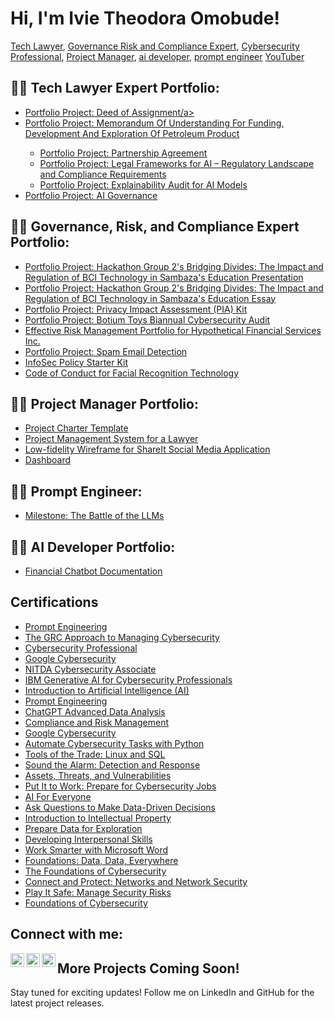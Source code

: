 <!DOCTYPE html>
<html lang="en">
<head>
<meta charset="UTF-8">
<meta name="viewport" content="width=device-width, initial-scale=1.0">
<title>Ivie Theodora Omobude</title>
</head>
<body>

<h1>Hi, I'm Ivie Theodora Omobude!</h1>
<p><a href="https://github.com/the-dora">Tech Lawyer</a>, <a href="https://www.linkedin.com/in/ivie-theodora-omobude-90940b234">Governance Risk and Compliance Expert</a>, <a href="https://www.linkedin.com/in/ivie-theodora-omobude-90940b234">Cybersecurity Professional</a>, <a href="https://www.linkedin.com/in/ivie-theodora-omobude-90940b234">Project Manager</a>, <a href="https://www.linkedin.com/in/ivie-theodora-omobude-90940b234"> ai developer</a>, <a href="https://www.linkedin.com/in/ivie-theodora-omobude-90940b234"> prompt engineer</a> <a href="https://www.youtube.com/@ivieomobude9016">YouTuber</a></p>

<h2>👨‍💻 Tech Lawyer Expert Portfolio:</h2>
<ul>
   
   <li><a href="https://docs.google.com/document/d/1ljE48yASB1xkC6_aBrtiuxaSe48azS5V/edit?usp=sharing&ouid=117722228861705700809&rtpof=true&sd=true">Portfolio Project: Deed of Assignment/a></li>
   
   <li><a href="https://docs.google.com/document/d/1I765Cvs2ZmrB3PUFnRqR7FJc4NRmcYOmQmwEuvTq4tY/edit?usp=sharing">Portfolio Project: Memorandum Of Understanding For Funding, Development And Exploration Of Petroleum Product</a></li>

  <ul>
    <li>
        <a href="https://docs.google.com/document/d/1G8mwdDzac2H7mm1NQcRCCdTnP-UzA97JlUE5CfNSa2w/edit?usp=sharing" target="_blank" rel="noopener noreferrer">
            Portfolio Project: Partnership Agreement
        </a>
    </li>
    <li>
        <a href="https://docs.google.com/presentation/d/1Kh6j3EskRoAEqqU7toBt5L203Ypqmkhx_lMnJR6bRSs/edit?usp=sharing" target="_blank" rel="noopener noreferrer">
            Portfolio Project: Legal Frameworks for AI – Regulatory Landscape and Compliance Requirements
        </a>
    </li>
    <li>
        <a href="https://docs.google.com/document/d/16o5nHrH5Cf0Z-_2D21FOS64Ar-6dzDV8t_YnG6u4ybY/edit?usp=sharing" target="_blank" rel="noopener noreferrer">
            Portfolio Project: Explainability Audit for AI Models
        </a>
    </li>
</ul>


    
   <li><a href="https://docs.google.com/presentation/d/1P84KULwrncTj9XyymfMr6PH8mnKs_vR1dE4JMKT9Ogg/edit?usp=sharing">Portfolio Project: AI Governance</a></li>
</ul>


<h2>👨‍💻 Governance, Risk, and Compliance Expert Portfolio:</h2>
<ul>
    <li><a href="https://docs.google.com/presentation/d/1y3P37BXPDCsHAH0YlRjB1-iu8GGYfniVidHmASHl8WQ/edit?usp=sharing">Portfolio Project: Hackathon Group 2's Bridging Divides: The Impact and Regulation of BCI Technology in Sambaza's Education Presentation</a></li>
    <li><a href="https://docs.google.com/document/d/1W5ZoJxxstgeZd-MGtbS8UxoRaptuC3Z-DxfZuRvIdt8/edit?usp=sharing">Portfolio Project: Hackathon Group 2's Bridging Divides: The Impact and Regulation of BCI Technology in Sambaza's Education Essay</a></li>
    <li><a href="https://docs.google.com/document/d/1ol5sjavzsFXym6bLnGB-VDwiSD-gXV6sGAs8pqOPaM8/edit?usp=sharing">Portfolio Project: Privacy Impact Assessment (PIA) Kit</a></li>
    <li><a href="https://docs.google.com/document/d/1tE6-YoEW0AZhht_cBRSXBX7hNv1WGuZCFK52h2V61VI/edit?usp=sharing">Portfolio Project: Botium Toys Biannual Cybersecurity Audit</a></li>
    <li><a href="https://docs.google.com/document/d/175rTaWm_cQ-TL7sfjOlPOIZjG3iDl05rTNb4Igpoi1Y/edit?usp=sharing">Effective Risk Management Portfolio for Hypothetical Financial Services Inc.</a></li>
    <li><a href="https://docs.google.com/document/d/1PltMctfRQYCN91CUf3NlCpdOZsoigcYJ5gZldaDmQBc/edit?usp=sharing">Portfolio Project: Spam Email Detection</a></li>
    <li><a href="https://docs.google.com/document/d/1Iw6BuxkCGOgCoIGytE43m44e22y-zdyQH91fZ2HgIp8/edit?usp=sharing">InfoSec Policy Starter Kit</a></li>
    <li><a href="https://docs.google.com/document/d/1Cmsp8_xhMcpBbnLgX5mWFyPMgDcN_-jzZtS1tKJDVl4/edit?usp=sharing">Code of Conduct for Facial Recognition Technology</a></li>
</ul>

<h2>👨‍💻 Project Manager Portfolio:</h2>
<ul>
   <li><a href="https://docs.google.com/document/d/1eKwchj5p80iHcyHmjpGkHuIi7Lj1dB7RN8d9tlK-sgI/edit?usp=sharing">Project Charter Template</a></li>
   <li><a href="https://noble-patient-84c.notion.site/LegisPraxis-Agenda-46aa11e8ff214dbbb0a5243e7884096a?pvs=4">Project Management System for a Lawyer</a></li>
   <li><a href="https://docs.google.com/document/d/1rGP9Dj9goNyN8bk1Wq5ttetazbTvcyFkJ20j5ykcRNs/edit?usp=sharing">Low-fidelity Wireframe for ShareIt Social Media Application</a></li>
   <li><a href="https://docs.google.com/spreadsheets/d/1BHOB_7-aXPCHOiCbNca_1YjVxlVr3v1XdV8Y86unp18/edit?usp=sharing">Dashboard</a></li>
</ul>


<h2>👨‍💻 Prompt Engineer:</h2>
<ul>
   <li><a href="https://docs.google.com/document/d/1bsYi7-J5bPVC2KEEE7Wsca8JGxCX5QUM2jyJhJVuca4/edit?usp=sharing">Milestone: The Battle of the LLMs</a></li>
</ul>

<h2>👨‍💻 AI Developer Portfolio:</h2>
<ul>
   <li><a href="https://docs.google.com/document/d/1GKdtsALkDk2OHl95H4OUIv7gaR7K45Hotk9HhnnkmiI/edit?usp=sharing">Financial Chatbot Documentation</a></li>
</ul>

<h2>Certifications</h2>
<ul>
   <li><a href="https://coursera.org/verify/specialization/ZSNK63G35EU8">Prompt Engineering</a></li>
<li><a href="https://coursera.org/verify/DYXYA2RJ6DXW">The GRC Approach to Managing Cybersecurity</a></li>
<li><a href="https://coursera.org/verify/professional-cert/SN7FQ3Z2GPSE">Cybersecurity Professional</a></li>
<li><a href="https://coursera.org/verify/professional-cert/SN7FQ3Z2GPSE">Google Cybersecurity</a></li>
<li><a href="https://www.credly.com/badges/a93a5dec-bef2-48e4-b841-9b8f677a2fa8/print">NITDA Cybersecurity Associate</a></li>
<li><a href="https://coursera.org/share/f086f2f2fa563832315314a7e472728b">IBM Generative AI for Cybersecurity Professionals</a></li>
   <li><a href="https://coursera.org/share/b30291e54f7e7372a2a72da92480b86c">Introduction to Artificial Intelligence (AI)</a></li>
   <li><a href="https://coursera.org/share/c26914512059a3d71f668b975584d797">Prompt Engineering</a></li>
   <li><a href="https://coursera.org/share/76603e08f469d7b33efd1c5f6101302b">ChatGPT Advanced Data Analysis</a></li>
   <li><a href="https://coursera.org/share/3a8e93d7ca251b92947a23d318283dad">Compliance and Risk Management</a></li>
   <li><a href="https://www.coursera.org/account/accomplishments/professional-cert/SN7FQ3Z2GPSE">Google Cybersecurity</a></li>
   <li><a href="https://www.coursera.org/account/accomplishments/verify/9FU7FEZDUZHL">Automate Cybersecurity Tasks with Python</a></li>
   <li><a href="https://www.coursera.org/account/accomplishments/verify/GZMM6QRDHR24">Tools of the Trade: Linux and SQL</a></li>
   <li><a href="https://www.coursera.org/account/accomplishments/verify/6JPHQDQ2KVM9">Sound the Alarm: Detection and Response</a></li>
   <li><a href="https://www.coursera.org/account/accomplishments/verify/AFG6ND3A275Q">Assets, Threats, and Vulnerabilities</a></li>
   <li><a href="https://www.coursera.org/account/accomplishments/verify/7RQ3BU2XGVSM">Put It to Work: Prepare for Cybersecurity Jobs</a></li>
   <li><a href="https://www.coursera.org/account/accomplishments/verify/ENNQ5X897T7B">AI For Everyone</a></li>
   <li><a href="https://www.coursera.org/account/accomplishments/verify/L6SNZ58LS8ER">Ask Questions to Make Data-Driven Decisions</a></li>
   <li><a href="https://www.coursera.org/account/accomplishments/verify/9RM6SAGZPLT8">Introduction to Intellectual Property</a></li>
   <li><a href="https://www.coursera.org/account/accomplishments/verify/V7YSM8Y2CFZQ">Prepare Data for Exploration</a></li>
   <li><a href="https://www.coursera.org/account/accomplishments/verify/CQCN6Y8SCFRB">Developing Interpersonal Skills</a></li>
   <li><a href="https://www.coursera.org/account/accomplishments/verify/Y3BX4UJW8QS4">Work Smarter with Microsoft Word</a></li>
   <li><a href="https://www.coursera.org/account/accomplishments/certificate/K3S2KQDZJUN7">Foundations: Data, Data, Everywhere</a></li>
   <li><a href="https://www.coursera.org/account/accomplishments/verify/AVZ79FFHDDVF">The Foundations of Cybersecurity</a></li>
   <li><a href="https://www.coursera.org/account/accomplishments/verify/7RNVRNLKUUN5">Connect and Protect: Networks and Network Security</a></li>
   <li><a href="https://www.coursera.org/account/accomplishments/verify/4R7PYHZXWQ2P">Play It Safe: Manage Security Risks</a></li>
   <li><a href="https://www.coursera.org/account/accomplishments/verify/Z8S3TLMUTCKL">Foundations of Cybersecurity</a></li>
</ul>

<h2>Connect with me:</h2>
<a href="https://www.youtube.com/@ivieomobude9016"><img align="left" alt="the-dora | YouTube" width="22px" src="https://cdn.jsdelivr.net/npm/simple-icons@v3/icons/youtube.svg"></a>
<a href="https://www.linkedin.com/in/ivietheodoraomobudegovernanceriskandcompliancegrcanalyst"><img align="left" alt="the-dora | LinkedIn" width="22px" src="https://cdn.jsdelivr.net/npm/simple-icons@v3/icons/linkedin.svg"></a>
<a href="https://www.instagram.com/th_odora/"><img align="left" alt="the-dora | Instagram" width="22px" src="https://cdn.jsdelivr.net/npm/simple-icons@v3/icons/instagram.svg"></a>

<h2>More Projects Coming Soon!</h2>
<p>Stay tuned for exciting updates! Follow me on LinkedIn and GitHub for the latest project releases.</p>

</body>
</html>
